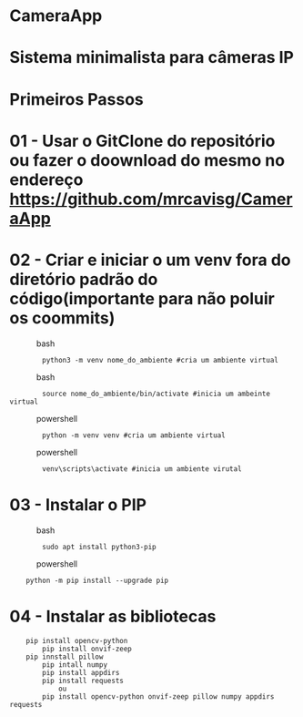 # CameraApp

# Sistema minimalista para câmeras IP

  

# Primeiros Passos

  

#  01 - Usar o GitClone do repositório ou fazer o doownload do mesmo no endereço https://github.com/mrcavisg/CameraApp

  

#  02 - Criar e iniciar o um venv fora do diretório padrão do código(importante para não poluir os coommits)

            bash 
	    
	    	python3 -m venv nome_do_ambiente #cria um ambiente virtual

            bash 
	    
	    	source nome_do_ambiente/bin/activate #inicia um ambeinte virtual

            powershell 
	    
     		python -m venv venv #cria um ambiente virtual

            powershell 
	    
     		venv\scripts\activate #inicia um ambiente virutal

# 03 - Instalar o PIP

            bash 
	    
     		sudo apt install python3-pip

            powershell  
	    
		python -m pip install --upgrade pip

# 04 - Instalar as bibliotecas

		pip install opencv-python
	        pip install onvif-zeep 
		pip innstall pillow
	        pip intall numpy
	        pip install appdirs
	        pip install requests 
	            ou
	        pip install opencv-python onvif-zeep pillow numpy appdirs requests
